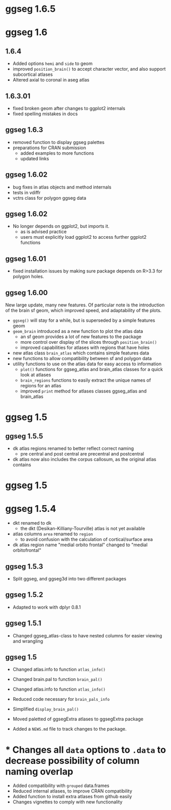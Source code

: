 # ggseg 1.6.5

# ggseg 1.6

## 1.6.4
* Added options `hemi` and `side` to geom
* improved `position_brain()` to accept character vector, and also support subcortical atlases
* Altered axial to coronal in aseg atlas

## 1.6.3.01
* fixed broken geom after changes to ggplot2 internals  
* fixed spelling mistakes in docs

## ggseg 1.6.3
* removed function to display ggseg palettes
* preparations for CRAN submission
    * added examples to more functions
    * updated links

## ggseg 1.6.02
* bug fixes in atlas objects and method internals
* tests in vdiffr
* vctrs class for polygon ggseg data

## ggseg 1.6.02

* No longer depends on ggplot2, but imports it.
   * as is advised practice
   * users must explicitly load ggplot2 to access further ggplot2 functions

## ggseg 1.6.01

* fixed installation issues by making sure package depends on R>3.3 for polygon holes.

## ggseg 1.6.00

New large update, many new features.
Of particular note is the introduction of the brain sf geom, which improved speed,
and adaptability of the plots.

- `ggseg()` will stay for a while, but is superseded by a simple features geom  
- `geom_brain` introduced as a new function to plot the atlas data  
   - an sf geom provides a lot of new features to the package  
   - more control over display of the slices through `position_brain()`  
   - improved capabilities for atlases with regions that have holes  
- new atlas class `brain_atlas` which contains simple features data  
- new functions to allow compatibility between sf and polygon data   
- utility functions to use on the atlas data for easy access to information  
   - `plot()` functions for ggseg_atlas and brain_atlas classes for a quick look at atlases  
   - `brain_regions` functions to easily extract the unique names of regions for an atlas  
   - improved `print` method for atlases classes ggseg_atlas and brain_atlas  


# ggseg 1.5

## ggseg 1.5.5
- dk atlas regions renamed to better reflect correct naming  
    - pre central and post central are precentral and postcentral  
- dk atlas now also includes the corpus callosum, as the original atlas contains  


# ggseg 1.5

# ggseg 1.5.4

* dkt renamed to dk  
    - the dkt (Desikan-Killiany-Tourville) atlas is not yet available  
* atlas columns `area` renamed to `region`  
    - to avoid confusion with the calculation of cortical/surface area  
* dk atlas region name "medial orbito frontal" changed to "medial orbitofrontal"  

## ggseg 1.5.3
* Split ggseg, and ggseg3d into two different packages

## ggseg 1.5.2
* Adapted to work with dplyr 0.8.1

## ggseg 1.5.1

* Changed ggseg_atlas-class to have nested columns for easier viewing and wrangling

## ggseg 1.5

* Changed atlas.info to function `atlas_info()`
* Changed brain.pal to function `brain_pal()`
* Changed atlas.info to function `atlas_info()`
* Reduced code necessary for `brain_pals_info`
* Simplified `display_brain_pal()`
* Moved paletted of ggsegExtra atlases to ggsegExtra package

* Added a `NEWS.md` file to track changes to the package.
# * Changes all `data` options to `.data` to decrease possibility of column naming overlap
* Added compatibility with `grouped` data.frames
* Reduced internal atlases, to improve CRAN compatibility
* Added function to install extra atlases from github easily
* Changes vignettes to comply with new functionality
